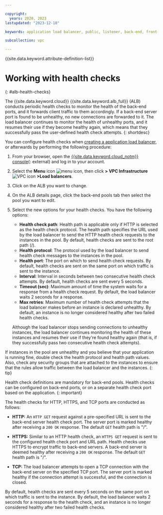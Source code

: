 ```yaml
---

copyright:
  years: 2020, 2023
lastupdated: "2023-12-18"

keywords: application load balancer, public, listener, back-end, front-end, pool, round-robin, weighted, connections, methods, policies, APIs, access, ports

subcollection: vpc

---
```


{{site.data.keyword.attribute-definition-list}}

# Working with health checks
{: #alb-health-checks}

The {{site.data.keyword.cloud}} {{site.data.keyword.alb_full}} (ALB) conducts periodic health checks to monitor the health of the back-end ports, and it forwards client traffic to them accordingly. If a back-end server port is found to be unhealthy, no new connections are forwarded to it. The load balancer continues to monitor the health of unhealthy ports, and it resumes their use if they become healthy again, which means that they successfully pass the user-defined health check attempts.
{: shortdesc}

You can configure health checks when [creating a application load balancer](/docs/vpc?topic=vpc-load-balancer#load-balancer), or afterwards by performing the following procedure:

1. From your browser, open the [{{site.data.keyword.cloud_notm}} console](/login){: external} and log in to your account.
1. Select the **Menu** icon ![menu icon](../../icons/icon_hamburger.svg), then click **> VPC Infrastructure** ![VPC icon](../../icons/vpc.svg) **>Load balancers**.
1. Click on the ALB you want to change.
1. On the ALB details page, click the back-end pools tab then select the pool you want to edit.
1. Select the new options for your health checks. You have the following options:

    * **Health check path**: Health path is applicable only if HTTP is selected as the health check protocol. The health path specifies the URL used by the load balancer to send the HTTP health check requests to the instances in the pool. By default, health checks are sent to the root path (/).
    * **Health protocol**: The protocol used by the load balancer to send health check messages to the instances in the pool.
    * **Health port**: The port on which to send health check requests. By default, health checks are sent on the same port on which traffic is sent to the instance.
    * **Interval**: Interval in seconds between two consecutive health check attempts. By default, health checks are sent every 5 seconds.
    * **Timeout (sec)**: Maximum amount of time the system waits for a response from a health check request. By default, the load balancer waits 2 seconds for a response.
    * **Max retries**: Maximum number of health check attempts that the load balancer makes before an instance is declared unhealthy. By default, an instance is no longer considered healthy after two failed health checks.

    Although the load balancer stops sending connections to unhealthy instances, the load balancer continues monitoring the health of these instances and resumes their use if they're found healthy again (that is, if they successfully pass two consecutive health check attempts).

If instances in the pool are unhealthy and you believe that your application is running fine, double check the health protocol and health path values. Also, check any security groups that are attached to the instances to ensure that the rules allow traffic between the load balancer and the instances.
{: tip}

Health check definitions are mandatory for back-end pools. Health checks can be configured on back-end ports, or on a separate health check port based on the application.
{: important}

The health checks for HTTP, HTTPS, and TCP ports are conducted as follows:

* **HTTP:** An `HTTP GET` request against a pre-specified URL is sent to the back-end server health check port. The server port is marked healthy after receiving a `200 OK` response. The default `GET` health path is "/".

* **HTTPS:** Similar to an HTTP health check, an `HTTPS GET` request is sent to the configured health check port and URL path. Health checks use HTTPS to encrypt traffic to back-end servers. A back-end server is deemed healthy after receiving a `200 OK` response. The default `GET` health path is "/".

* **TCP:** The load balancer attempts to open a TCP connection with the back-end server on the specified TCP port. The server port is marked healthy if the connection attempt is successful, and the connection is closed.

By default, health checks are sent every 5 seconds on the same port on which traffic is sent to the instance. By default, the load balancer waits 2 seconds for a response to the health check, and an instance is no longer considered healthy after two failed health checks.
